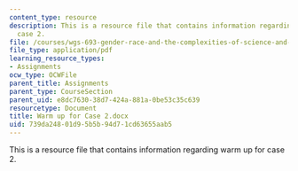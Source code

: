 ```yaml
---
content_type: resource
description: This is a resource file that contains information regarding warm up for
  case 2.
file: /courses/wgs-693-gender-race-and-the-complexities-of-science-and-technology-a-problem-based-learning-experiment-spring-2009/739da24801d95b5b94d71cd63655aab5_MITWGS_693S09_assn03_Warmup.pdf
file_type: application/pdf
learning_resource_types:
- Assignments
ocw_type: OCWFile
parent_title: Assignments
parent_type: CourseSection
parent_uid: e8dc7630-38d7-424a-881a-0be53c35c639
resourcetype: Document
title: Warm up for Case 2.docx
uid: 739da248-01d9-5b5b-94d7-1cd63655aab5
---
```

This is a resource file that contains information regarding warm up for case 2.

